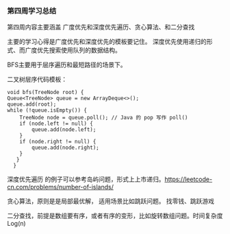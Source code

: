 ### 第四周学习总结


第四周内容主要涵盖 广度优先和深度优先遍历、贪心算法、和二分查找


主要的学习心得是广度优先和深度优先的模板要记住。 深度优先使用递归的形式、而广度优先搜索使用队列的数据结构。

BFS主要用于层序遍历和最短路径的场景下。

二叉树层序代码模板：

	void bfs(TreeNode root) {
    Queue<TreeNode> queue = new ArrayDeque<>();
    queue.add(root);
    while (!queue.isEmpty()) {
        TreeNode node = queue.poll(); // Java 的 pop 写作 poll()
        if (node.left != null) {
            queue.add(node.left);
        }
        if (node.right != null) {
            queue.add(node.right);
        }
       }
	  }
	  
深度优先遍历 的例子可以参考岛屿问题，形式上上市递归。https://leetcode-cn.com/problems/number-of-islands/

贪心算法，原则是是局部最优解， 适用场景比如跳跃问题。 找零钱、跳跃游戏

二分查找，前提是数组要有序，或者有序的变形，比如旋转数组问题。时间复杂度Log(n)

